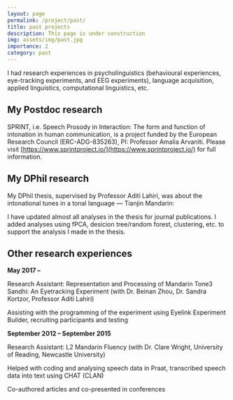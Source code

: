 ```yaml
---
layout: page
permalink: /project/past/
title: past projects
description: This page is under construction
img: assets/img/past.jpg
importance: 2
category: past
---
```


I had research experiences in psycholinguistics (behavioural experiences, eye-tracking experiments, and EEG experiments), language acquisition, applied linguistics, computational linguistics, etc.

## My Postdoc research

SPRINT, i.e. Speech Prosody in Interaction: The form and function of intonation in human communication, is a  project funded by the European Research Council (ERC-ADG-835263), PI: Professor Amalia Arvaniti. Please visit [https://www.sprintproject.io/](https://www.sprintproject.io/) for full information. 

 

## My DPhil research

My DPhil thesis, supervised by Professor Aditi Lahiri, was about the intonational tunes in a tonal language — Tianjin Mandarin:


I have updated almost all analyses in the thesis for journal publications. I added analyses using fPCA, desicion tree/random forest, clustering, etc. to support the analysis I made in the thesis.

 

## Other research experiences

**May 2017 –**

Research Assistant: Representation and Processing of Mandarin Tone3 Sandhi: An Eyetracking Experiment (with Dr. Beinan Zhou, Dr. Sandra Kortzor, Professor Aditi Lahiri)

Assisting with the programming of the experiment using Eyelink Experiment Builder, recruiting participants and testing


**September 2012 – September 2015**

Research Assistant: L2 Mandarin Fluency (with Dr. Clare Wright, University of Reading, Newcastle University)

Helped with coding and analysing speech data in Praat, transcribed speech data into text using CHAT (CLAN)

Co-authored articles and co-presented in conferences

